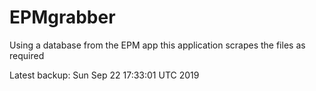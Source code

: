 # EPMgrabber
Using a database from the EPM app this application scrapes the files as required


Latest backup: Sun Sep 22 17:33:01 UTC 2019

